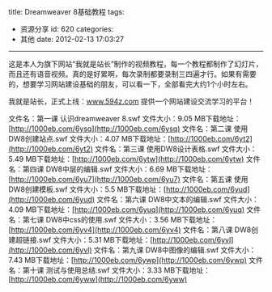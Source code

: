 title: Dreamweaver 8基础教程
tags:
  - 资源分享
id: 620
categories:
  - 其他
date: 2012-02-13 17:03:27
---

这是本人为旗下网站“我就是站长”制作的视频教程，每一个教程都制作了幻灯片，而且还有语音视频。真的是好累啊，每次录制都要录制三四遍才行。如果有需要的，想要学习网站建设基础的朋友，可以看一下，全部看完大约1个小时左右。

我就是站长，正式上线：www.594z.com 提供一个网站建设交流学习的平台！

文件名：第一课 认识dreamweaver 8.swf
文件大小：9.05 MB下载地址：[http://1000eb.com/6ysq](http://1000eb.com/6ysq)
文件名：第二课 使用DW8创建站点.swf
文件大小：4.07 MB下载地址：[http://1000eb.com/6yt2](http://1000eb.com/6yt2)
文件名：第三课 使用DW8设计表格.swf
文件大小：5.49 MB下载地址：[http://1000eb.com/6ytw](http://1000eb.com/6ytw)
文件名：第四课 DW8中层的编辑.swf
文件大小：6.69 MB下载地址：[http://1000eb.com/6yu7](http://1000eb.com/6yu7)
文件名：第五课 使用DW8创建模板.swf
文件大小：5.5 MB下载地址：[http://1000eb.com/6yud](http://1000eb.com/6yud)
文件名：第六课 DW8中文本的编辑.swf
文件大小：4.09 MB下载地址：[http://1000eb.com/6yuq](http://1000eb.com/6yuq)
文件名：第七课 DW8中css的使用.swf
文件大小：3.56 MB下载地址：[http://1000eb.com/6yv4](http://1000eb.com/6yv4)
文件名：第八课 DW8创建超链接.swf
文件大小：5.31 MB下载地址：[http://1000eb.com/6yvl](http://1000eb.com/6yvl)
文件名：第九课 DW8中图像的编辑.swf
文件大小：7.43 MB下载地址：[http://1000eb.com/6ywp](http://1000eb.com/6ywp)
文件名：第十课 测试与使用总结.swf
文件大小：3.33 MB下载地址：[http://1000eb.com/6yww](http://1000eb.com/6yww)
